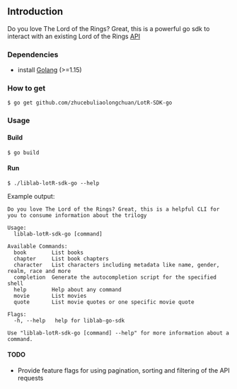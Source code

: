 ## Introduction
Do you love The Lord of the Rings? Great, this is a powerful go sdk to interact with an existing Lord of the Rings [API](https://the-one-api.dev/documentation)

### Dependencies
* install [Golang](https://go.dev/doc/install) (>=1.15)

### How to get
```
$ go get github.com/zhucebuliaolongchuan/LotR-SDK-go
```

### Usage
#### Build
```
$ go build
```

#### Run
```
$ ./liblab-lotR-sdk-go --help
```

Example output:
```
Do you love The Lord of the Rings? Great, this is a helpful CLI for you to consume information about the trilogy

Usage:
  liblab-lotR-sdk-go [command]

Available Commands:
  book        List books
  chapter     List book chapters
  character   List characters including metadata like name, gender, realm, race and more
  completion  Generate the autocompletion script for the specified shell
  help        Help about any command
  movie       List movies
  quote       List movie quotes or one specific movie quote

Flags:
  -h, --help   help for liblab-go-sdk

Use "liblab-lotR-sdk-go [command] --help" for more information about a command.
```

#### TODO
* Provide feature flags for using pagination, sorting and filtering of the API requests
